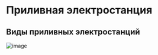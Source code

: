 # Приливная электростанция

## Виды приливных электростанций

![image](https://user-images.githubusercontent.com/90931685/192258683-433d4f55-c375-4fa5-842c-fd34098db0a2.png)
